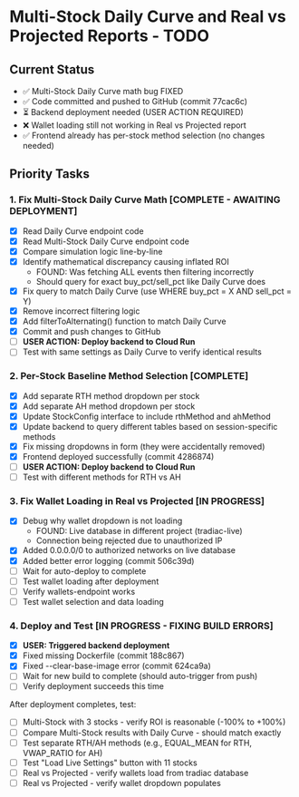 # Multi-Stock Daily Curve and Real vs Projected Reports - TODO

## Current Status
- ✅ Multi-Stock Daily Curve math bug FIXED
- ✅ Code committed and pushed to GitHub (commit 77cac6c)
- ⏳ Backend deployment needed (USER ACTION REQUIRED)
- ❌ Wallet loading still not working in Real vs Projected report
- ✅ Frontend already has per-stock method selection (no changes needed)

## Priority Tasks

### 1. Fix Multi-Stock Daily Curve Math [COMPLETE - AWAITING DEPLOYMENT]
- [x] Read Daily Curve endpoint code
- [x] Read Multi-Stock Daily Curve endpoint code
- [x] Compare simulation logic line-by-line
- [x] Identify mathematical discrepancy causing inflated ROI
  - FOUND: Was fetching ALL events then filtering incorrectly
  - Should query for exact buy_pct/sell_pct like Daily Curve does
- [x] Fix query to match Daily Curve (use WHERE buy_pct = X AND sell_pct = Y)
- [x] Remove incorrect filtering logic
- [x] Add filterToAlternating() function to match Daily Curve
- [x] Commit and push changes to GitHub
- [ ] **USER ACTION: Deploy backend to Cloud Run**
- [ ] Test with same settings as Daily Curve to verify identical results

### 2. Per-Stock Baseline Method Selection [COMPLETE]
- [x] Add separate RTH method dropdown per stock
- [x] Add separate AH method dropdown per stock
- [x] Update StockConfig interface to include rthMethod and ahMethod
- [x] Update backend to query different tables based on session-specific methods
- [x] Fix missing dropdowns in form (they were accidentally removed)
- [x] Frontend deployed successfully (commit 4286874)
- [ ] **USER ACTION: Deploy backend to Cloud Run**
- [ ] Test with different methods for RTH vs AH

### 3. Fix Wallet Loading in Real vs Projected [IN PROGRESS]
- [x] Debug why wallet dropdown is not loading
  - FOUND: Live database in different project (tradiac-live)
  - Connection being rejected due to unauthorized IP
- [x] Added 0.0.0.0/0 to authorized networks on live database
- [x] Added better error logging (commit 506c39d)
- [ ] Wait for auto-deploy to complete
- [ ] Test wallet loading after deployment
- [ ] Verify wallets-endpoint works
- [ ] Test wallet selection and data loading

### 4. Deploy and Test [IN PROGRESS - FIXING BUILD ERRORS]
- [x] **USER: Triggered backend deployment**
- [x] Fixed missing Dockerfile (commit 188c867)
- [x] Fixed --clear-base-image error (commit 624ca9a)
- [ ] Wait for new build to complete (should auto-trigger from push)
- [ ] Verify deployment succeeds this time
  
After deployment completes, test:
- [ ] Multi-Stock with 3 stocks - verify ROI is reasonable (-100% to +100%)
- [ ] Compare Multi-Stock results with Daily Curve - should match exactly
- [ ] Test separate RTH/AH methods (e.g., EQUAL_MEAN for RTH, VWAP_RATIO for AH)
- [ ] Test "Load Live Settings" button with 11 stocks
- [ ] Real vs Projected - verify wallets load from tradiac database
- [ ] Real vs Projected - verify wallet dropdown populates